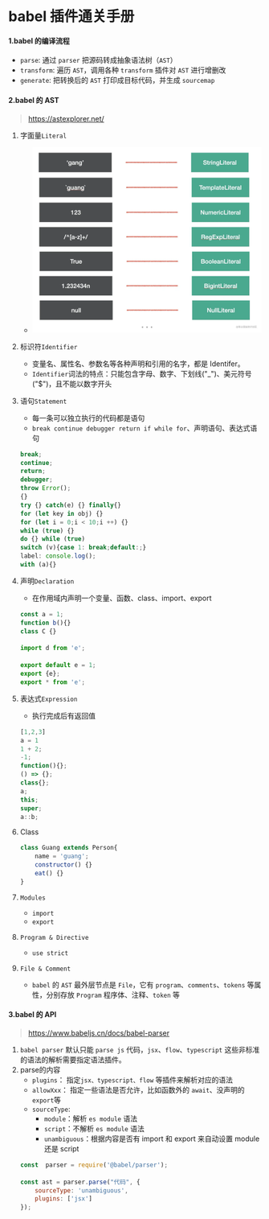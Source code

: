 # babel 插件通关手册

#### 1.babel 的编译流程

- `parse`: 通过 `parser` 把源码转成抽象语法树（`AST`）
- `transform`: 遍历 `AST`，调用各种 `transform` 插件对 `AST` 进行增删改
- `generate`: 把转换后的 `AST` 打印成目标代码，并生成 `sourcemap`

#### 2.babel 的 AST
> https://astexplorer.net/
1. 字面量`Literal`

    - ![20230708171143-2023-07-08](https://raw.githubusercontent.com/bearnew/picture/master/picGo/20230708171143-2023-07-08.png)

2. 标识符`Identifier`

    - 变量名、属性名、参数名等各种声明和引用的名字，都是 Identifer。
    - `Identifier`词法的特点：只能包含字母、数字、下划线("_")、美元符号("$")，且不能以数字开头

3. 语句`Statement`
    - 每一条可以独立执行的代码都是语句
    - `break continue debugger return if while for`、声明语句、表达式语句
    ```js
    break;
    continue;
    return;
    debugger;
    throw Error();
    {}
    try {} catch(e) {} finally{}
    for (let key in obj) {}
    for (let i = 0;i < 10;i ++) {}
    while (true) {}
    do {} while (true)
    switch (v){case 1: break;default:;}
    label: console.log();
    with (a){}
    ```
4. 声明`Declaration`
    - 在作用域内声明一个变量、函数、class、import、export
    ```js
    const a = 1;
    function b(){}
    class C {}

    import d from 'e';

    export default e = 1;
    export {e};
    export * from 'e';
    ```
5. 表达式`Expression`
    - 执行完成后有返回值
    ```js
    [1,2,3]
    a = 1
    1 + 2;
    -1;
    function(){};
    () => {};
    class{};
    a;
    this;
    super;
    a::b;
    ```
6. Class
    ```js
    class Guang extends Person{
        name = 'guang';
        constructor() {}
        eat() {}
    }
    ```
7. `Modules`
    - `import`
    - `export`
8. `Program & Directive`
    - `use strict`
9. `File & Comment`
    - `babel` 的 `AST` 最外层节点是 `File`，它有 `program`、`comments`、`tokens` 等属性，分别存放 `Program` 程序体、注释、`token` 等

#### 3.babel 的 API
> https://www.babeljs.cn/docs/babel-parser

1. `babel parser` 默认只能 `parse js` 代码，`jsx`、`flow`、`typescript` 这些非标准的语法的解析需要指定语法插件。
2. parse的内容
    - `plugins`： 指定`jsx、typescript、flow` 等插件来解析对应的语法
    - `allowXxx`： 指定一些语法是否允许，比如函数外的 `await`、没声明的 `export`等
    - `sourceType`:
        - `module`：解析 `es module` 语法
        - `script`：不解析 `es module` 语法
        - `unambiguous`：根据内容是否有 import 和 export 来自动设置 module 还是 script
    ```js
    const  parser = require('@babel/parser');

    const ast = parser.parse("代码", {
        sourceType: 'unambiguous',
        plugins: ['jsx']
    });
    ```